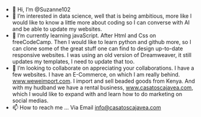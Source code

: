 - 👋 Hi, I’m @Suzanne102
- 👀 I’m interested in data science, well that is being ambitious, more like I would like to know a little more about coding so I can converse with AI and be able to update my websites. 
- 🌱 I’m currently learning javaScript. After Html and Css on freeCodeCamp. Then I would like to learn python and github more, so I can clone some of the great stuff one can find to design up-to-date responsive websites. I was using an old version of Dreamweaver, it still updates my templates, I need to update that too. 
- 💞️ I’m looking to collaborate on appreciating your collaborations. I have a few websites. I have an E-Commerce, on which I am really behind. www.weweimport.com. I import and sell beaded goods from Kenya. And with my hudband we have a rental business, www.casatoscajavea.com, which I would like to expand with and learn how to do marketing on social medias. 
- 📫 How to reach me ... Via Email info@casatoscajavea.com

<!---
Suzanne102/Suzanne102 is a ✨ special ✨ repository because its `README.md` (this file) appears on your GitHub profile.
You can click the Preview link to take a look at your changes.
--->
